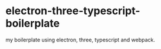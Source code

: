 # electron-three-typescript-boilerplate
my boilerplate using electron, three, typescript and webpack.
